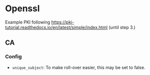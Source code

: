 # Openssl

Example PKI following https://pki-tutorial.readthedocs.io/en/latest/simple/index.html (until step 3.)

## CA

### Config

* `unique_subject`: To make roll-over easier, this may be set to false.



